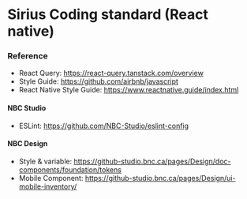 # Sirius Coding standard (React native)
### Reference
- React Query: https://react-query.tanstack.com/overview
- Style Guide: https://github.com/airbnb/javascript
- React Native Style Guide: https://www.reactnative.guide/index.html
#### NBC Studio
- ESLint: https://github.com/NBC-Studio/eslint-config
#### NBC Design
- Style & variable: https://github-studio.bnc.ca/pages/Design/doc-components/foundation/tokens
- Mobile Component: https://github-studio.bnc.ca/pages/Design/ui-mobile-inventory/